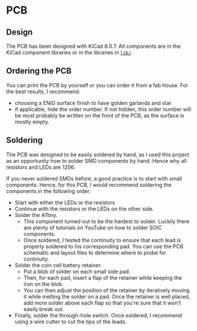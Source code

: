 # PCB

## Design

The PCB has been designed with KiCad 8.0.7. All components are in the KiCad component libraries or in the libraries in [`lib/`](lib).

## Ordering the PCB

You can print the PCB by yourself or you can order it from a fab house.
For the best results, I recommend:

* choosing a ENIG surface finish to have golden garlands and star
* if applicable, hide the order number. If not hidden, this order number will be most probably be written on the front of the PCB, as the surface is mostly empty.

## Soldering

The PCB was designed to be easily soldered by hand, as I used this project as an opportunity how to solder SMD components by hand.
Hence why all resistors and LEDs are 1206.

If you never soldered SMDs before, a good practice is to start with small components.
Hence, for this PCB, I would recommend soldering the components in the following order:

* Start with either the LEDs or the resistors
* Continue with the resistors or the LEDs on the other side.
* Solder the ATtiny.
  * This component turned out to be the hardest to solder. Luckily there are plenty of tutorials on YouTube on how to solder SOIC components.
  * Once soldered, I tested the continuity to ensure that each lead is properly soldered to his corresponding pad. You can use the PCB schematic and layout files to determine where to probe for continuity.
* Solder the coin cell battery retainer.
  * Put a blob of solder on each small side pad.
  * Then, for each pad, insert a flap of the retainer while keeping the iron on the blob.
  * You can then adjust the position of the retainer by iteratively moving it while melting the solder on a pad. Once the retainer is well placed, add more solder above each flap so that you're sure that it won't easily break out.
* Finally, solder the through-hole switch. Once soldered, I recommend using a wire cutter to cut the tips of the leads.